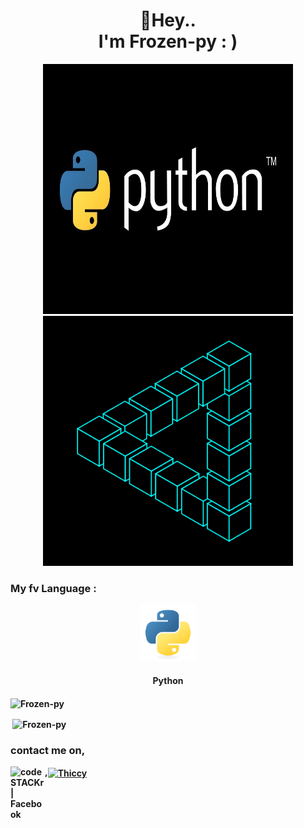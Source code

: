 <h1 align="center">💎Hey..<br>I'm Frozen-py : )</h1>


<div align="center">
 <img src="https://github.com/Frozen-py/Frozen-py/blob/main/aaa.jpg" width="400" height="400"><img src="https://github.com/Frozen-py/Frozen-py/blob/main/Ry6p.gif" width="400" height="400">

  <h3 align="left">My fv Language : </h3>
</a>  <a href="https://www.python.org" target="_blank"> <img src="https://raw.githubusercontent.com/devicons/devicon/master/icons/python/python-original.svg" alt="python" width="90" height="90"/> </a>
<h4><b>Python<b></h4>
</div>

<p><img align="center" src="https://github-readme-stats.vercel.app/api/top-langs?username=Frozen-py&show_icons=true&layout=compact&theme=highcontrast" alt="Frozen-py" /></p>

<p>&nbsp;<img align="center" src="https://github-readme-stats.vercel.app/api?username=Frozen-py&show_icons=true&theme=highcontrast" alt="Frozen-py" /></p>

 <h3><bold>contact me on,</h3>
  
<a href="https://www.facebook.com/profile.php?id=100070755980073" rel="nofollow"><img align="left" alt="codeSTACKr | Facebook" width="55px" src="https://cdn.jsdelivr.net/npm/simple-icons@3.13.0/icons/facebook.svg" data-canonical-src="https://cdn.jsdelivr.net/npm/simple-icons@3.13.0/icons/facebook.svg" style="max-width: 100%;"></a>,<a href="eziox038@gmail.com" target="blank"><img align="center" src="https://www.freepnglogos.com/uploads/gmail-email-logo-png-16.png" alt="Thiccy" height="50" width="60" /></a>
 

